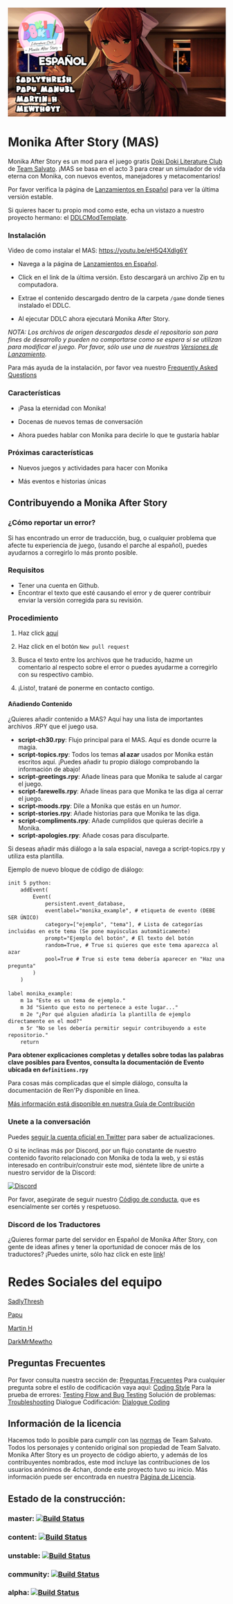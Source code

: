 ![Monika After Story](https://github.com/SadlyThresh/MAS_ESP/raw/master/images/topmas.png)

# Monika After Story (MAS)
Monika After Story es un mod para el juego gratis [Doki Doki Literature Club](https://www.ddlc.moe) de [Team Salvato](http://teamsalvato.com/). ¡MAS se basa en el acto 3 para crear un simulador de vida eterna con Monika, con nuevos eventos, manejadores y metacomentarios!

Por favor verifica la página de [Lanzamientos en Español](https://papuweb.wixsite.com/monikaafterstoryesp/descargas) para ver la última versión estable.

Si quieres hacer tu propio mod como este, echa un vistazo a nuestro proyecto hermano: el [DDLCModTemplate](https://github.com/therationalpi/DDLCModTemplate).

### Instalación

Video de como instalar el MAS: https://youtu.be/eH5Q4Xdlg6Y

* Navega a la página de [Lanzamientos en Español](https://papuweb.wixsite.com/monikaafterstoryesp/descargas).

* Click en el link de la última versión. Esto descargará un archivo Zip en tu computadora.

* Extrae el contenido descargado dentro de la carpeta `/game` donde tienes instalado el DDLC.

* Al ejecutar DDLC ahora ejecutará Monika After Story.

*NOTA: Los archivos de origen descargados desde el repositorio son para fines de desarrollo y pueden no comportarse como se espera si se utilizan para modificar el juego. Por favor, sólo use una de nuestras [Versiones de Lanzamiento](https://github.com/SadlyThresh/MAS_ESP/releases).*

Para más ayuda de la instalación, por favor vea nuestro [Frequently Asked Questions](https://github.com/Monika-After-Story/MonikaModDev/wiki/FAQ)

### Características

* ¡Pasa la eternidad con Monika!

* Docenas de nuevos temas de conversación

* Ahora puedes hablar con Monika para decirle lo que te gustaría hablar

### Próximas características

* Nuevos juegos y actividades para hacer con Monika

* Más eventos e historias únicas


## Contribuyendo a Monika After Story

### ¿Cómo reportar un error? 
Si has encontrado un error de traducción, bug, o cualquier problema que afecte tu experiencia de juego, (usando el parche al español), puedes ayudarnos a corregirlo lo más pronto posible.

### Requisitos
* Tener una cuenta en Github.
* Encontrar el texto que esté causando el error y de querer contribuir enviar la versión corregida para su revisión.

### Procedimiento
1. Haz click [aquí](https://github.com/SadlyThresh/MAS_ESP/pulls)

2. Haz click en el botón `New pull request`

3. Busca el texto entre los archivos que he traducido, hazme un comentario al respecto sobre el error o puedes ayudarme a corregirlo con su respectivo cambio.

4. ¡Listo!, trataré de ponerme en contacto contigo.

#### Añadiendo Contenido
¿Quieres añadir contenido a MAS? Aquí hay una lista de importantes archivos .RPY que el juego usa.

- **script-ch30.rpy**: Flujo principal para el MAS. Aquí es donde ocurre la magia.
- **script-topics.rpy**: Todos los temas **al azar** usados por Monika están escritos aquí. ¡Puedes añadir tu propio diálogo comprobando la información de abajo!
- **script-greetings.rpy**: Añade líneas para que Monika te salude al cargar el juego.
- **script-farewells.rpy**: Añade líneas para que Monika te las diga al cerrar el juego.
- **script-moods.rpy**: Dile a Monika que estás en un _humor_.
- **script-stories.rpy**: Añade historias para que Monika te las diga.
- **script-compliments.rpy**: Añade cumplidos que quieras decirle a Monika.
- **script-apologies.rpy**: Añade cosas para disculparte.

Si deseas añadir más diálogo a la sala espacial, navega a script-topics.rpy y utiliza esta plantilla.

Ejemplo de nuevo bloque de código de diálogo:
```renpy
init 5 python:
    addEvent(
        Event(
            persistent.event_database,
            eventlabel="monika_example", # etiqueta de evento (DEBE SER ÚNICO)
            category=["ejemplo", "tema"], # Lista de categorías incluidas en este tema (Se pone mayúsculas automáticamente)
            prompt="Ejemplo del botón", # El texto del botón
            random=True, # True si quieres que este tema aparezca al azar
            pool=True # True si este tema debería aparecer en "Haz una pregunta"
        )
    )

label monika_example:
    m 1a "Este es un tema de ejemplo."
    m 3d "Siento que esto no pertenece a este lugar..."
    m 2e "¿Por qué alguien añadiría la plantilla de ejemplo directamente en el mod?"
    m 5r "No se les debería permitir seguir contribuyendo a este repositorio."
    return
```
**Para obtener explicaciones completas y detalles sobre todas las palabras clave posibles para Eventos, consulta la documentación de Evento ubicada en `definitions.rpy`**

Para cosas más complicadas que el simple diálogo, consulta la documentación de Ren'Py disponible en línea.

[Más información está disponible en nuestra Guía de Contribución](https://github.com/Monika-After-Story/MonikaModDev/wiki/Contributing-Guidelines)

 ### Unete a la conversación
Puedes [seguir la cuenta oficial en Twitter](https://twitter.com/MonikaAfterMod) para saber de actualizaciones. 

O si te inclinas más por Discord, por un flujo constante de nuestro contenido favorito relacionado con Monika de toda la web, y si estás interesado en contribuir/construir este mod, siéntete libre de unirte a nuestro servidor de la Discord:
 
 [![Discord](https://discordapp.com/api/guilds/372766620977725441/widget.png?style=banner1)](https://discord.gg/K2KuJeX)
 
 Por favor, asegúrate de seguir nuestro [Código de conducta](https://github.com/Monika-After-Story/MonikaModDev/wiki/Code-of-Conduct), que es esencialmente ser cortés y respetuoso.
 
### Discord de los Traductores
¿Quieres formar parte del servidor en Español de Monika After Story, con gente de ideas afines y tener la oportunidad de conocer más de los traductores? ¡Puedes unirte, sólo haz click en este [link](https://discord.gg/k7t26yW8Bx)!

# Redes Sociales del equipo

[SadlyThresh](https://twitter.com/sadlythresh)

[Papu](https://www.youtube.com/channel/UC-3B0xtrowh8Oyh8VHA6Ziw)

[Martin H](https://twitter.com/MartinH52149286)

[DarkMrMewtho](https://twitter.com/MewthoYT)


## Preguntas Frecuentes

Por favor consulta nuestra sección de: [Preguntas Frecuentes](https://github.com/Monika-After-Story/MonikaModDev/wiki/FAQ)
Para cualquier pregunta sobre el estilo de codificación vaya aquí: [Coding Style](https://github.com/Monika-After-Story/MonikaModDev/wiki/Coding-Style)
Para la prueba de errores: [Testing Flow and Bug Testing](https://github.com/Monika-After-Story/MonikaModDev/wiki/Testing-Flow-and-Bug-Testing)
Solución de problemas: [Troubleshooting](https://github.com/Monika-After-Story/MonikaModDev/wiki/Troubleshooting) Dialogue Codificación: [Dialogue Coding](https://github.com/Monika-After-Story/MonikaModDev/wiki/Dialogue-Coding)
## Información de la licencia

Hacemos todo lo posible para cumplir con las [normas](http://teamsalvato.com/ip-guidelines/) de Team Salvato. Todos los personajes y contenido original son propiedad de Team Salvato. Monika After Story es un proyecto de código abierto, y además de los contribuyentes nombrados, este mod incluye las contribuciones de los usuarios anónimos de 4chan, donde este proyecto tuvo su inicio. Más información puede ser encontrada en nuestra [Página de Licencia](https://github.com/Monika-After-Story/MonikaModDev/wiki/License-and-Team-Salvato-Guidelines).

## Estado de la construcción:
### master: [![Build Status](https://travis-ci.org/Monika-After-Story/MonikaModDev.svg?branch=master)](https://travis-ci.org/Monika-After-Story/MonikaModDev)
### content: [![Build Status](https://travis-ci.org/Monika-After-Story/MonikaModDev.svg?branch=content)](https://travis-ci.org/Monika-After-Story/MonikaModDev)
### unstable: [![Build Status](https://travis-ci.org/Monika-After-Story/MonikaModDev.svg?branch=unstable)](https://travis-ci.org/Monika-After-Story/MonikaModDev)
### community: [![Build Status](https://travis-ci.org/Monika-After-Story/MonikaModDev.svg?branch=community)](https://travis-ci.org/Monika-After-Story/MonikaModDev)
### alpha: [![Build Status](https://travis-ci.org/Monika-After-Story/MonikaModDev.svg?branch=alpha)](https://travis-ci.org/Monika-After-Story/MonikaModDev)
